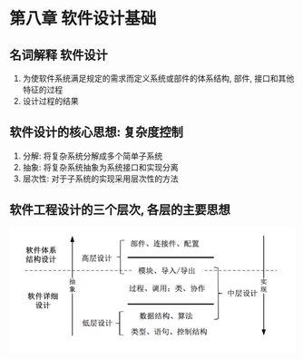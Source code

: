 # 第八章 软件设计基础
## 名词解释 软件设计
1. 为使软件系统满足规定的需求而定义系统或部件的体系结构, 部件, 接口和其他特征的过程
2. 设计过程的结果

## 软件设计的核心思想: 复杂度控制
1. 分解: 将复杂系统分解成多个简单子系统
2. 抽象: 将复杂系统抽象为系统接口和实现分离
3. 层次性: 对于子系统的实现采用层次性的方法

## 软件工程设计的三个层次, 各层的主要思想
![alt text](/assets/image3.png)